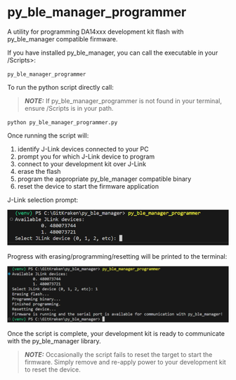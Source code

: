 # py_ble_manager_programmer

A utility for programming DA14xxx development kit flash with py_ble_manager compatible firmware.

If you have installed py_ble_manager, you can call the executable in your <Python install dir>/Scripts>:

`py_ble_manager_programmer`

To run the python script directly call:

> **_NOTE:_** If py_ble_manager_programmer is not found in your terminal, ensure <Python install dir>/Scripts is in your path.

`python py_ble_manager_programmer.py`

Once running the script will:

1. identify J-Link devices connected to your PC
2. prompt you for which J-Link device to program
3. connect to your development kit over J-Link
4. erase the flash
5. program the appropriate py_ble_manager compatible binary
6. reset the device to start the firmware application

J-Link selection prompt:

![prompt](assets/prompt.png)

Progress with erasing/programming/resetting will be printed to the terminal:

![terminal](assets/terminal.png)

Once the script is complete, your development kit is ready to communicate with the py_ble_manager library.

> **_NOTE:_** Occasionally the script fails to reset the target to start the firmware. Simply remove and re-apply power to your development kit to reset the device.
